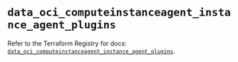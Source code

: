 # `data_oci_computeinstanceagent_instance_agent_plugins`

Refer to the Terraform Registry for docs: [`data_oci_computeinstanceagent_instance_agent_plugins`](https://registry.terraform.io/providers/oracle/oci/7.19.0/docs/data-sources/computeinstanceagent_instance_agent_plugins).
